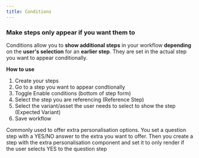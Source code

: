 ```yaml
---
title: Conditions
---
```


### Make steps only appear if you want them to

Conditions allow you to **show additional steps** in your workflow **depending** on the **user's selection** for an **earlier step**. 
They are set in the actual step you want to appear conditionally. 

**How to use**
1. Create your steps 
2. Go to a step you want to appear condtionally
3. Toggle Enable conditions (bottom of step form) 
4. Select the step you are referencing (Reference Step)
5. Select the variant/asset the user needs to select to show the step (Expected Variant)
6. Save workflow

Commonly used to offer extra personalisation options. You set a question step with a YES/NO answer to the extra you want to offer. Then you create a step with the extra personalisation component and set it to only render if the user selects YES to the question step


